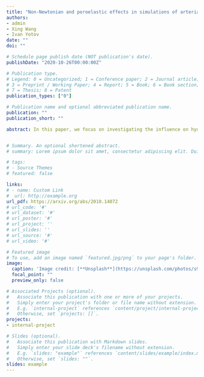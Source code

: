 ```yaml
---
title: "Non-Newtonian and poroelastic effects in simulations of arterial flows"
authors: 
- admin
- Xing Wang
- Ivan Yotov
date: ""
doi: ""

# Schedule page publish date (NOT publication's date).
publishDate: "2020-10-26T00:00:00Z"

# Publication type.
# Legend: 0 = Uncategorized; 1 = Conference paper; 2 = Journal article;
# 3 = Preprint / Working Paper; 4 = Report; 5 = Book; 6 = Book section;
# 7 = Thesis; 8 = Patent
publication_types: ["0"]

# Publication name and optional abbreviated publication name.
publication: ""
publication_short: ""

abstract: In this paper, we focus on investigating the influence on hydrodynamic factors of different coupled computational models describing the interaction between an incompressible fluid and two symmetric elastic or poroelastic structures. The fluid region is governed by time dependent Navier-Stokes equations; while for the structure region, we employ two different types of fully dynamic models to study the effects of elasticity and poroelasticity. It is known that blood flow shows a non- Newtonian property in small vessels and in situations of complex geometries. On one hand, we perform numerical experiments for blood flow using the Carreau-Yasuda model to simulate the viscosity and study the influence of non-Newtonian blood rheology as well as the poroelasticity on a benchmark vessel, by means of comparing computational results with models with Newtonian fluids or elastic structures. On the other hand, we present a two-dimensional simulation of blood flow in an axisymmetric stenosis artery, considering not only the non-Newtonian fluids properties but also the fluid-structure interaction. The results of this study demonstrate that the flow characteristics, including velocity and pressure fields, wall shear stress, relative residence time, displacement and filtration velocity, are affected by different models, geometries and parameters, such as permeability and Lam ́e coefficients.


# Summary. An optional shortened abstract.
# summary: Lorem ipsum dolor sit amet, consectetur adipiscing elit. Duis posuere tellus ac convallis placerat. Proin tincidunt magna sed ex sollicitudin condimentum.

# tags:
# - Source Themes
# featured: false

links:
# - name: Custom Link
#  url: http://example.org
url_pdf: https://arxiv.org/abs/2010.14072
# url_code: '#'
# url_dataset: '#'
# url_poster: '#'
# url_project: ''
# url_slides: ''
# url_source: '#'
# url_video: '#'

# Featured image
# To use, add an image named `featured.jpg/png` to your page's folder. 
image:
  caption: 'Image credit: [**Unsplash**](https://unsplash.com/photos/s9CC2SKySJM)'
  focal_point: ""
  preview_only: false

# Associated Projects (optional).
#   Associate this publication with one or more of your projects.
#   Simply enter your project's folder or file name without extension.
#   E.g. `internal-project` references `content/project/internal-project/index.md`.
#   Otherwise, set `projects: []`.
projects:
- internal-project

# Slides (optional).
#   Associate this publication with Markdown slides.
#   Simply enter your slide deck's filename without extension.
#   E.g. `slides: "example"` references `content/slides/example/index.md`.
#   Otherwise, set `slides: ""`.
slides: example
---
```


